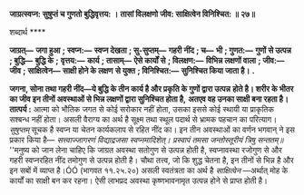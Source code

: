 **जाग्रत्स्वप्न: सुषुप्तं च गुणतो बुद्धिवृत्तय: ।** **तासां विलक्षणो जीव: साक्षित्वेन विनिश्चित: ॥ २७॥** 

शब्दार्थ **** 

**जाग्रत्—** **जगा हुआ** **; स्वप्न:—** **स्वप्न देखता** **; सु-सुप्तम्—** **गहरी नींद** **; च—** **भी** **; गुणत:—** **गुणों से उत्पन्न** **; बुद्धि—** **बुद्धि के** **;** **वृत्तय:—** **कार्य** **; तासाम्—** **ऐसे कार्यों से** **; विलक्षण:—** **विभिन्न लक्षणों वाला** **; जीव:—** **जीव** **; साक्षित्वेन—** **साक्षी होने के लक्षण** **से युक्त** **; विनिश्चित:—** **सुनिश्चित किया जाता है।** **.** 

**जगना, सोना तथा गहरी नींद—ये बुद्धि के तीन कार्य है और प्रकृति के गुणों द्वारा उत्पन्न** **होते है। शरीर के भीतर का जीव इन तीनों अवस्थाओं से भिन्न लक्षणों द्वारा सुनिश्चित होता है,** **अतएव वह उनका साक्षी बना रहता है।** **तात्पर्य :** आत्मा को भौतिक जगत से कोई सरोकार नहीं होता, उसका इससे कोई स्थायी या प्राकृतिक सश्बन्ध नहीं होता। असली वैराग्य का अर्थ है सूक्ष्म तथा स्थूल पदार्थ से भ्रामक पहचान का परित्याग। *सुषुप्तम्* सूचक है स्वप्न या चेतन कार्यकलाप से रहित नींद का। इन तीन अवस्थाओं का वर्णन भगवान् ने इस प्रकार किया है— *सत्त्वाज्जागरणं विद्याद्रजसा स्वप्नमादिशेत्।* *प्रस्वापं तमसा जन्तोस्तूरीयं त्रिषु सन्ततम्॥* ''मनुष्य को जान लेना चाहिए कि जाग्रत अवस्था सतोगुण से उत्पन्न होती है, स्वप्नावस्था रजोगुण से और गहरी स्वप्नरहित नींद तमोगुण से उत्पन्न होती है। चौथा तत्त्व, जो कि शुद्ध चेतना है, इन तीनों से भिन्न है और इन सबों में व्याप्त है।ÓÓ (भागवत ११.२५.२०) असली स्वतंत्रता का अर्थ है *साक्षित्वेन* —अर्थात् मोह के कार्यों का साक्षी बन कर रहना। ऐसी लाभप्रद अवस्था कृष्णभावनामृत उत्पन्न होने से प्राप्त होती है।  